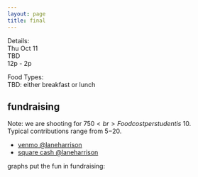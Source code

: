 ```yaml
---
layout: page
title: final
---
```


Details:<br>
Thu Oct 11<br>
TBD<br>
12p - 2p

Food Types:<br>
TBD: either breakfast or lunch

## fundraising

Note: we are shooting for $750<br>
Food cost per student is ~$10.<br>
Typical contributions range from $5-$20.<br>

- [venmo @laneharrison](https://venmo.com/laneharrison)
- [square cash @laneharrison](https://cash.me/$laneharrison)

graphs put the fun in fundraising:

<svg id="fuv" width="768" height="500"></svg>

<script>
var svg = d3.select("#fuv"),
    margin = {top: 20, right: 20, bottom: 30, left: 50},
    width = +svg.attr("width") - margin.left - margin.right,
    height = +svg.attr("height") - margin.top - margin.bottom,
    g = svg.append("g").attr("transform", "translate(" + margin.left + "," + margin.top + ")");

var parseTime = d3.timeParse("%d-%b-%y");

var x = d3.scaleTime()
    .rangeRound([0, width]);

var y = d3.scaleLinear()
    .rangeRound([height, 0]);

var line = d3.line()
    .x(function(d) { return x(d.date); })
    .y(function(d) { return y(d.close); });

d3.tsv("funds.tsv", function(d) {
  d.date = parseTime(d.date);
  d.close = +d.close;
  return d;
}, function(error, data) {
  if (error) throw error;

//  x.domain(d3.extent(data, function(d) { return d.date; }));
  x.domain([parseTime('23-Aug-18'), parseTime('10-Oct-18')]);
//  y.domain(d3.extent(data, function(d) { return d.close; }));
  y.domain([0, 750]);

  g.append("g")
      .attr("transform", "translate(0," + height + ")")
      .call(d3.axisBottom(x))
    .select(".domain")
      .remove();

  g.append("g")
      .call(d3.axisLeft(y))
    .append("text")
      .attr("fill", "#000")
      .attr("transform", "rotate(-90)")
      .attr("y", 6)
      .attr("dy", "0.71em")
      .attr("text-anchor", "end")
      .text("Price ($)");

  g.append("path")
      .datum(data)
      .attr("fill", "none")
      .attr("stroke", "steelblue")
      .attr("stroke-linejoin", "round")
      .attr("stroke-linecap", "round")
      .attr("stroke-width", 1.5)
      .attr("d", line);
});
</script>
